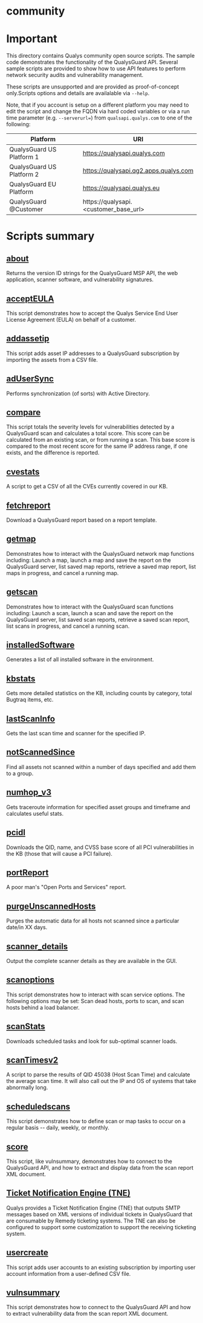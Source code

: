 community
=========

# Important

This directory contains Qualys community open source scripts. The sample code demonstrates the functionality of the QualysGuard API. Several sample scripts are provided to show how to use API features to perform network security audits and vulnerability management.

These scripts are unsupported and are provided as proof-of-concept only.Scripts options and details are availalable via `--help`.

Note, that if you account is setup on a different platform you may need to edit the script and change the FQDN via hard coded variables or via a run time parameter (e.g. `--serverurl=`) from `qualsapi.qualys.com` to one of the following:

Platform                  | URI
------------------------- | -------------------------------------
QualysGuard US Platform 1 | https://qualysapi.qualys.com
QualysGuard US Platform 2 | https://qualysapi.qg2.apps.qualys.com
QualysGuard EU Platform   | https://qualysapi.qualys.eu
QualysGuard @Customer     | https://qualysapi.<customer_base_url>

# Scripts summary

## [about](about)

Returns the version ID strings for the QualysGuard MSP API, the web application, scanner software, and vulnerability signatures.

## [acceptEULA](acceptEULA)

This script demonstrates how to accept the Qualys Service End User License Agreement (EULA) on behalf of a customer.

## [addassetip](addassetip)

This script adds asset IP addresses to a QualysGuard subscription by  importing the assets from a CSV file. 

## [adUserSync](adUserSync)

Performs synchronization (of sorts) with Active Directory.

## [compare](compare)

This script totals the severity levels for vulnerabilities detected by a QualysGuard scan and calculates a total score. This score can be calculated from an existing scan, or from running a scan. This base score is compared to the most recent score for the same IP address range, if one exists, and the difference is reported.

## [cvestats](cvestats)

A script to get a CSV of all the CVEs currently covered in our KB.

## [fetchreport](fetchreport)

Download a QualysGuard report based on a report template.

## [getmap](getmap)

Demonstrates how to interact with the QualysGuard network map functions including: Launch a map, launch a map and save the report on the QualysGuard server, list saved map reports, retrieve a saved map report, list maps in progress, and cancel a running map.

## [getscan](getscan)

Demonstrates how to interact with the QualysGuard scan functions including: Launch a scan, launch a scan and save the report on the QualysGuard server, list saved scan reports, retrieve a saved scan report, list scans in progress, and cancel a running scan. 

## [installedSoftware](installedSoftware)

Generates a list of all installed software in the environment.

## [kbstats](kbstats)

Gets more detailed statistics on the KB, including counts by category, total Bugtraq items, etc.

## [lastScanInfo](lastScanInfo)

Gets the last scan time and scanner for the specified IP.

## [notScannedSince](notScannedSince)

Find all assets not scanned within a number of days specified and add them to a group.

## [numhop_v3](numhop_v3)

Gets traceroute information for specified asset groups and timeframe and calculates useful stats.

## [pcidl](pcidl)

Downloads the QID, name, and CVSS base score of all PCI vulnerabilities in the KB (those that will cause a PCI failure).

## [portReport](portReport)

A poor man's "Open Ports and Services" report.

## [purgeUnscannedHosts](purgeUnscannedHosts)
Purges the automatic data for all hosts not scanned since a particular date/in XX days.

## [scanner_details](scanner_details)

Output the complete scanner details as they are available in the GUI.

## [scanoptions](scanoptions)

This script demonstrates how to interact with scan service options. The following options may be set: Scan dead hosts, ports to scan, and scan hosts behind a load balancer. 

## [scanStats](scanStats)

Downloads scheduled tasks and look for sub-optimal scanner loads.

## [scanTimesv2](scanTimesv2)

A script to parse the results of QID 45038 (Host Scan Time) and calculate the average scan time. It will also call out the IP and OS of systems that take abnormally long.

## [scheduledscans](scheduledscans)

This script demonstrates how to define scan or map tasks to occur on a regular basis -- daily, weekly, or monthly. 

## [score](score)

This script, like vulnsummary, demonstrates how to connect to the QualysGuard API, and how to extract and display data from the scan report XML document.

## [Ticket Notification Engine (TNE)](tne)

Qualys provides a Ticket Notification Engine (TNE) that outputs SMTP messages based on XML versions of individual tickets in QualysGuard that are consumable by Remedy ticketing systems. The TNE can also be configured to support some customization to support the receiving ticketing system.

## [usercreate](usercreate)

This script adds user accounts to an existing subscription by importing user account information from a user-defined CSV file.

## [vulnsummary](vulnsummary)

This script demonstrates how to connect to the QualysGuard API and how to extract vulnerability data from the scan report XML document.
